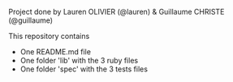 Project done by  Lauren OLIVIER (@lauren) & Guillaume CHRISTE (@guillaume)

This repository contains
	<ul>
		<li>One README.md file </li>
		<li>One folder 'lib' with the 3 ruby files</li>
		<li>One folder 'spec' with the 3 tests files</li>
	</ul> 